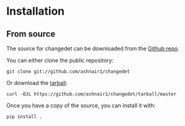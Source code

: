 <h1> Installation </h1>

<!-- ## Stable release

To install changedet, run this command in your
terminal:

``` console
$ pip install changedet
```

This is the preferred method to install changedet, as it will always install the most recent stable release.

If you don't have [pip][] installed, this [Python installation guide][]
can guide you through the process. -->

## From source

The source for changedet can be downloaded from
the [Github repo][].

You can either clone the public repository:

``` console
git clone git://github.com/ashnair1/changedet
```

Or download the [tarball][]:

``` console
curl -OJL https://github.com/ashnair1/changedet/tarball/master
```

Once you have a copy of the source, you can install it with:

``` console
pip install .
```

  [pip]: https://pip.pypa.io
  [Python installation guide]: http://docs.python-guide.org/en/latest/starting/installation/
  [Github repo]: https://github.com/%7B%7B%20cookiecutter.github_username%20%7D%7D/%7B%7B%20cookiecutter.project_slug%20%7D%7D
  [tarball]: https://github.com/%7B%7B%20cookiecutter.github_username%20%7D%7D/%7B%7B%20cookiecutter.project_slug%20%7D%7D/tarball/master

